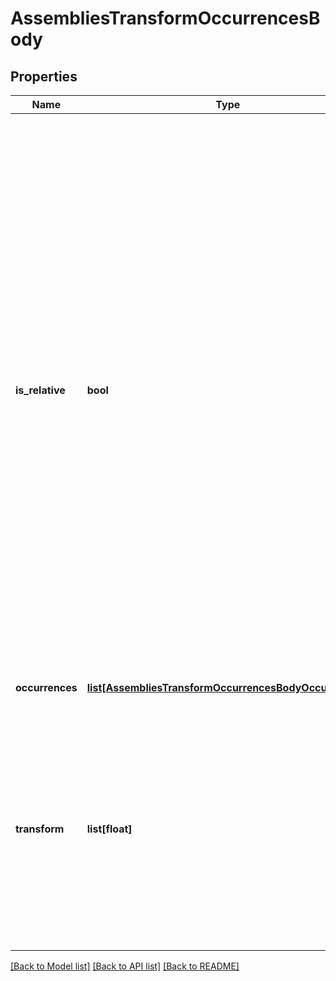 # AssembliesTransformOccurrencesBody

## Properties
Name | Type | Description | Notes
------------ | ------------- | ------------- | -------------
**is_relative** | **bool** | Whether the transform is relative or absolute. Each occurrence in an    assembly has a transform that positions it relative to the top-most assembly. An absolute transform operation    sets the transform of the occurrence and each child occurrence to the specified transform. A relative    transform operation combines the specified transform with the existing transform of the occurrence and with    each child occurrence transform. | [optional] 
**occurrences** | [**list[AssembliesTransformOccurrencesBodyOccurrences]**](AssembliesTransformOccurrencesBodyOccurrences.md) | A list of occurrences to transform. | [optional] 
**transform** | **list[float]** | The transform to apply to the occurrences.  Must be 9, 12, or 16    elements in length, representing a 3x3, 4x3 or 4x4 matrix, respectively.  All translation matrix components are in meters. | [optional] 

[[Back to Model list]](../README.md#documentation-for-models) [[Back to API list]](../README.md#documentation-for-api-endpoints) [[Back to README]](../README.md)


